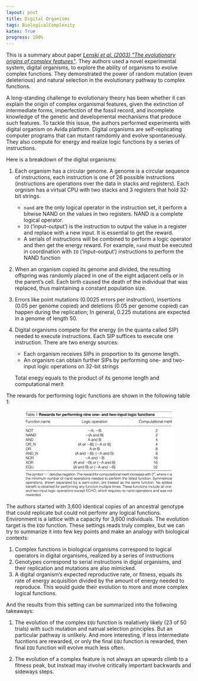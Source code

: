 ```yaml
---
layout: post
title: Digital Organisms
tags: BiologicalComplexity 
katex: True
progress: 100%
---
```


This is a summary about paper [*Lenski et al. (2003) "The evolutionary origins of complex features"*](https://www.nature.com/articles/nature01568). They authors used a novel experimental system, digital organisms, to explore the ability of organisms to evolve complex functions. They demonstrated the power of random mutation (even deleterious) and natural selection in the evolutionary pathway to complex functions.

A long-standing challenge to evolutionary theory has been whether it can explain the origin of complex organismal features, given the extinction of intermediate forms, imperfection of the fossil record, and incomplete knowledge of the genetic and developmental mechanisms that produce such features. To tackle this issue, the authors performed experiments with digital organism on Avida platform. Digital organisms are self-replicating computer programs that can mutant ramdomly and evolve spontaneously. They also compute for energy and realize logic functions by a series of instructions.<!--more-->

Here is a breakdown of the digital organisms:

1. Each organism has a circular genome. A genome is a circular sequence of instructions, each instruction is one of 26 possible instructions (instructions are operations over the data in stacks and registers). Each orgnism has a virtual CPU with two stacks and 3 registers that hold 32-bit strings. 

   - `nand` are the only logical operator in the instruction set, it perform a bitwise NAND on the values in two registers. NAND is a complete logical operator. 
   - `IO` (‘input–output’) is the instruction to output the value in a register and replace with a new input. It is essential to get the reward. 
   - A serials of instructions will be combined to perform a logic operator and then get the energy reward. For example, `nand` must be executed in coordination with `IO` (‘input–output’) instructions to perform the NAND function

2. When an organism copied its genome and divided, the resulting offspring was randomly placed in one of the eight adjacent cells or in the parent’s cell. Each birth caused the death of the individual that was replaced, thus maintaining a constant population size.

3. Errors like point mutations (0.0025 errors per instruction), insertions (0.05 per genome copied) and deletions (0.05 per genome copied) can happen during the replication; In general, 0.225 mutations are expected in a genome of length 50. 

4. Digital organisms compete for the energy (in the quanta called SIP) needed to execute instructions. Each SIP suffices to execute one instruction. There are two energy sources:

   - Each organism receives SIPs in proportion to its genome length.
   - An organism can obtain further SIPs by performing one- and two-input logic operations on 32-bit strings

   Total enegy equals to the product of its genome length and computational merit

The rewards for performing logic functions are shown in the following table 1:

<center><img src="https://raw.githubusercontent.com/minhuanli/imagehost/master/img/image-20210227215950127.png" style="zoom:40%;" /></center>

The authors started with 3,600 identical copies of an ancestral genotype that could replicate but could not perfomr any logical functions. Environment is a lattice with a capacity for 3,600 individuals. The evolution target is the `EQU` function. These settings reads truly complex, but we can try to summarize it into few key points and make an analogy with biological contexts:

1. Complex functions in biological organisms correspond to logical operators in digital organisms, realized by a series of instructions
2. Genotypes correspond to serial instructions in digial organisms, and their replication and mutations are also mimicked.
3. A digital organism’s expected reproductive rate, or fitness, equals its rate of energy acquisition divided by the amount of energy needed to reproduce.  This would guide their evolution to more and more complex logical functions.

And the results from this setting can be summarized into the follwoing takeaways:

1. The evolution of the complex `EQU` function is realatively likely (23 of 50 trials) with such mutation and natrual selection principles. But an particular pathway is unlikely. And more interesting, if less intermediate fucntions are rewarded, or only the final `EQU` function is rewarded, then final `EQU` function will evolve much less often. 

2. The evolution of a complex feature is not always an upwards climb to a fitness peak, but instead may involve critically important backwards and sideways steps.
